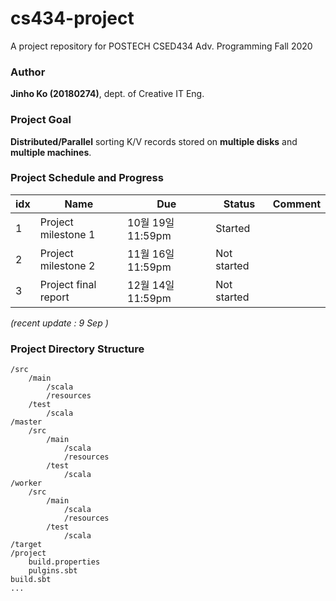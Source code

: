 # cs434-project
A project repository for POSTECH CSED434 Adv. Programming Fall 2020

### Author
**Jinho Ko (20180274)**, dept. of Creative IT Eng. 

### Project Goal
**Distributed/Parallel** sorting K/V records stored on **multiple disks** and **multiple machines**.

### Project Schedule and Progress
| idx | Name                 | Due               | Status      | Comment |
|-----|----------------------|-------------------|-------------|---------|
| 1   | Project milestone 1  | 10월 19일 11:59pm | Started     |         |
| 2   | Project milestone 2  | 11월 16일 11:59pm | Not started |         |
| 3   | Project final report | 12월 14일 11:59pm | Not started |         |

*(recent update : 9 Sep )*

### Project Directory Structure

```
/src
    /main
        /scala
        /resources
    /test
        /scala
/master
    /src
        /main
            /scala
            /resources
        /test
            /scala
/worker
    /src
        /main
            /scala
            /resources
        /test
            /scala
/target
/project
    build.properties
    pulgins.sbt
build.sbt
...
```